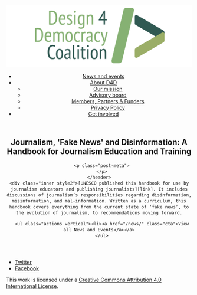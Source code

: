 <!DOCTYPE html>
<html lang="en_US"><head>
  <meta charset="utf-8">
  <meta http-equiv="X-UA-Compatible" content="IE=edge">
  <meta name="viewport" content="width=device-width, initial-scale=1">
  <link rel="apple-touch-icon" sizes="180x180" href="/assets/favicon/apple-touch-icon.png">
  <link rel="icon" type="image/png" sizes="32x32" href="/assets/favicon/favicon-32x32.png">
  <link rel="icon" type="image/png" sizes="16x16" href="/assets/favicon/favicon-16x16.png">
  <link rel="manifest" href="/site.webmanifest">
  <link rel="mask-icon" href="/assets/favicon/safari-pinned-tab.svg" color="#5bbad5">
  <meta name="msapplication-TileColor" content="#00aba9">
  <meta name="theme-color" content="#ffffff">

  
  <!-- Begin Jekyll SEO tag v2.4.0 -->
<title>Journalism, ‘Fake News’ and Disinformation: A Handbook for Journalism Education and Training | D4D Coalition</title>
<meta name="generator" content="Jekyll v3.7.3" />
<meta property="og:title" content="Journalism, ‘Fake News’ and Disinformation: A Handbook for Journalism Education and Training" />
<meta property="og:locale" content="en_US" />
<meta name="description" content="UNESCO published this handbook for use by journalism educators and publishing journalists. It includes discussions of journalism’s responsibilities regarding disinformation, misinformation, and mal-information. Written as a curriculum, this handbook covers everything from the current state of ‘fake news’, to the evolution of journalism, to recommendations moving forward." />
<meta property="og:description" content="UNESCO published this handbook for use by journalism educators and publishing journalists. It includes discussions of journalism’s responsibilities regarding disinformation, misinformation, and mal-information. Written as a curriculum, this handbook covers everything from the current state of ‘fake news’, to the evolution of journalism, to recommendations moving forward." />
<link rel="canonical" href="https://d4dcoalition.org/news/Journalism-Fake-News-and-Disinformation-A-Handbook-for-Journalism-Education-and-Training.html" />
<meta property="og:url" content="https://d4dcoalition.org/news/Journalism-Fake-News-and-Disinformation-A-Handbook-for-Journalism-Education-and-Training.html" />
<meta property="og:site_name" content="D4D Coalition" />
<meta property="og:type" content="article" />
<meta property="article:published_time" content="2018-09-06T00:00:00+01:00" />
<meta name="twitter:card" content="summary" />
<meta name="twitter:site" content="@design4dem" />
<meta name="google-site-verification" content="" />
<script type="application/ld+json">
{"description":"UNESCO published this handbook for use by journalism educators and publishing journalists. It includes discussions of journalism’s responsibilities regarding disinformation, misinformation, and mal-information. Written as a curriculum, this handbook covers everything from the current state of ‘fake news’, to the evolution of journalism, to recommendations moving forward.","@type":"BlogPosting","url":"https://d4dcoalition.org/news/Journalism-Fake-News-and-Disinformation-A-Handbook-for-Journalism-Education-and-Training.html","publisher":{"@type":"Organization","logo":{"@type":"ImageObject","url":"https://d4dcoalition.org/assets/img/logos/d4d-logo.png"}},"headline":"Journalism, ‘Fake News’ and Disinformation: A Handbook for Journalism Education and Training","dateModified":"2018-09-06T00:00:00+01:00","datePublished":"2018-09-06T00:00:00+01:00","mainEntityOfPage":{"@type":"WebPage","@id":"https://d4dcoalition.org/news/Journalism-Fake-News-and-Disinformation-A-Handbook-for-Journalism-Education-and-Training.html"},"@context":"http://schema.org"}</script>
<!-- End Jekyll SEO tag -->

  <link rel="stylesheet" href="/tarteaucitron/css/tarteaucitron.css">
  <link rel="stylesheet" href="/assets/main.css">

  <link type="application/atom+xml" rel="alternate" href="https://d4dcoalition.org/feed.xml" title="D4D Coalition" />

</head>
<body>
  <!-- Wrapper -->
  <div id="wrapper"><header class="" role="banner" id="header">
    <!-- Logo -->
    <div class="logo">
      <a class="site-title" rel="author" href="/"><img src="/assets/img/d4d-logo.png" alt="D4D Coalition" /></a>
    </div><!-- to do: figure out how to manage dropdown -->
      <!-- Nav -->
      <nav id="nav"><ul><li class="current">
            <a class="page-link" href="/news/">
              News and events
            </a></li><li class="">
            <a class="page-link icon fa-angle-down" href="/areas-focus/">
              About D4D
            </a><ul><li>
                  <a href="/areas-focus/#">
                    Our mission
                  </a>
              </li><li>
                  <a href="/advisory-board/#">
                    Advisory board
                  </a>
              </li><li>
                  <a href="/members-partners-funders/#">
                    Members, Partners &amp; Funders
                  </a>
              </li><li>
                  <a href="/privacy-policy.html#">
                    Privacy Policy
                  </a>
              </li></ul></li><li class="">
            <a class="page-link" href="/join-us/">
              Get involved
            </a></li></ul></nav></header>
<section class="main alt event" aria-label="Content">
    <header>
      <h2 class="post-title">Journalism, &#39;Fake News&#39; and Disinformation: A Handbook for Journalism Education and Training</h2>
      

      <p class="post-meta">
      </p>
    </header>
    <div class="inner style2">[UNESCO published this handbook for use by journalism educators and publishing journalists][link]. It includes discussions of journalism’s responsibilities regarding disinformation, misinformation, and mal-information. Written as a curriculum, this handbook covers everything from the current state of ‘fake news’, to the evolution of journalism, to recommendations moving forward.

[link]: https://en.unesco.org/fightfakenews


      <ul class="actions vertical"><li><a href="/news/" class="cta">View all News and Events</a></a>
      </ul>
  </div>
</section>
<footer id="footer" class="accent3">
  <ul class="icons">
    <li><a href="https://twitter.com/design4dem" class="icon alt fa-twitter"><span class="label">Twitter</span></a></li>
    <li><a href="https://www.facebook.com/Design4Democracy" class="icon alt fa-facebook"><span class="label">Facebook</span></a></li>
    <!--li><a href="#" class="icon alt fa-instagram"><span class="label">Instagram</span></a></li>
    <li><a href="#" class="icon alt fa-github"><span class="label">GitHub</span></a></li>
    <li><a href="#" class="icon alt fa-phone"><span class="label">Phone</span></a></li>
    <li><a href="#" class="icon alt fa-envelope-o"><span class="label">Email</span></a></li-->
  </ul>
  <p class="copyright">This work is licensed under a <a rel="license" href="http://creativecommons.org/licenses/by/4.0/">Creative Commons Attribution 4.0 International License</a>.</p>
</footer>
</div><!-- /wrapper -->
  <!-- Scripts -->
    <script src="/assets/js/scripts.min.js"></script><script src="/tarteaucitron/tarteaucitron.js"></script>
    <script type="text/javascript">
    (function($) {
      $(document).ready(function(){
        tarteaucitron.init({
          "hashtag": "#tarteaucitron", /* Automatically open the panel with the hashtag */
          "highPrivacy": false, /* disabling the auto consent feature on navigation? */
          "orientation": "top", /* the big banner should be on 'top' or 'bottom'? */
          "adblocker": false, /* Display a message if an adblocker is detected */
          "showAlertSmall": true, /* show the small banner on bottom right? */
          "cookieslist": true, /* Display the list of cookies installed ? */
          "removeCredit": false, /* remove the credit link? */
          //"cookieDomain": ".example.com" /* Domain name on which the cookie for the subdomains will be placed */
        });
      });
    })(jQuery);
    </script><script type="text/javascript">
  tarteaucitron.user.analyticsUa = 'UA-120811815-1';
  tarteaucitron.user.analyticsMore = function () { /* add here your optionnal ga.push() */ };
  (tarteaucitron.job = tarteaucitron.job || []).push('analytics');
</script></body>

</html>
